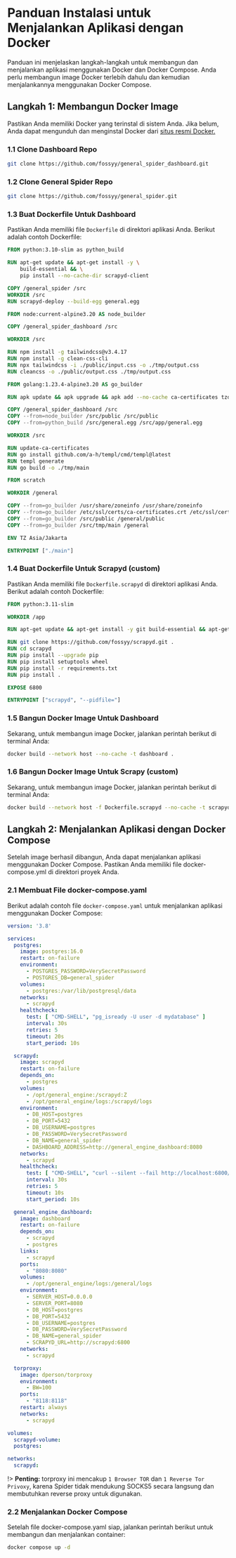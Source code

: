 # Panduan Instalasi untuk Menjalankan Aplikasi dengan Docker

Panduan ini menjelaskan langkah-langkah untuk membangun dan menjalankan aplikasi menggunakan Docker dan Docker Compose. Anda perlu membangun image Docker terlebih dahulu dan kemudian menjalankannya menggunakan Docker Compose.

## Langkah 1: Membangun Docker Image

Pastikan Anda memiliki Docker yang terinstal di sistem Anda. Jika belum, Anda dapat mengunduh dan menginstal Docker dari [situs resmi Docker.](https://docs.docker.com/engine/install/)

### 1.1 Clone Dashboard Repo
```bash
git clone https://github.com/fossyy/general_spider_dashboard.git
```

### 1.2 Clone General Spider Repo
```bash
git clone https://github.com/fossyy/general_spider.git
```

### 1.3 Buat Dockerfile Untuk Dashboard 

Pastikan Anda memiliki file `Dockerfile` di direktori aplikasi Anda. Berikut adalah contoh Dockerfile:
```dockerfile
FROM python:3.10-slim as python_build

RUN apt-get update && apt-get install -y \
    build-essential && \
    pip install --no-cache-dir scrapyd-client

COPY /general_spider /src
WORKDIR /src
RUN scrapyd-deploy --build-egg general.egg

FROM node:current-alpine3.20 AS node_builder

COPY /general_spider_dashboard /src

WORKDIR /src

RUN npm install -g tailwindcss@v3.4.17
RUN npm install -g clean-css-cli
RUN npx tailwindcss -i ./public/input.css -o ./tmp/output.css
RUN cleancss -o ./public/output.css ./tmp/output.css

FROM golang:1.23.4-alpine3.20 AS go_builder

RUN apk update && apk upgrade && apk add --no-cache ca-certificates tzdata

COPY /general_spider_dashboard /src
COPY --from=node_builder /src/public /src/public
COPY --from=python_build /src/general.egg /src/app/general.egg

WORKDIR /src

RUN update-ca-certificates
RUN go install github.com/a-h/templ/cmd/templ@latest
RUN templ generate
RUN go build -o ./tmp/main

FROM scratch

WORKDIR /general

COPY --from=go_builder /usr/share/zoneinfo /usr/share/zoneinfo
COPY --from=go_builder /etc/ssl/certs/ca-certificates.crt /etc/ssl/certs/
COPY --from=go_builder /src/public /general/public
COPY --from=go_builder /src/tmp/main /general

ENV TZ Asia/Jakarta

ENTRYPOINT ["./main"]
```


### 1.4 Buat Dockerfile Untuk Scrapyd (custom)

Pastikan Anda memiliki file `Dockerfile.scrapyd` di direktori aplikasi Anda. Berikut adalah contoh Dockerfile:

```dockerfile
FROM python:3.11-slim

WORKDIR /app

RUN apt-get update && apt-get install -y git build-essential && apt-get clean

RUN git clone https://github.com/fossyy/scrapyd.git .
RUN cd scrapyd
RUN pip install --upgrade pip
RUN pip install setuptools wheel
RUN pip install -r requirements.txt
RUN pip install .

EXPOSE 6800

ENTRYPOINT ["scrapyd", "--pidfile="]
```

### 1.5 Bangun Docker Image Untuk Dashboard

Sekarang, untuk membangun image Docker, jalankan perintah berikut di terminal Anda:
```bash
docker build --network host --no-cache -t dashboard .
```

### 1.6 Bangun Docker Image Untuk Scrapy (custom)

Sekarang, untuk membangun image Docker, jalankan perintah berikut di terminal Anda:
```bash
docker build --network host -f Dockerfile.scrapyd --no-cache -t scrapyd .
```

## Langkah 2: Menjalankan Aplikasi dengan Docker Compose

Setelah image berhasil dibangun, Anda dapat menjalankan aplikasi menggunakan Docker Compose. Pastikan Anda memiliki file docker-compose.yml di direktori proyek Anda.

### 2.1 Membuat File docker-compose.yaml

Berikut adalah contoh file `docker-compose.yaml` untuk menjalankan aplikasi menggunakan Docker Compose:

```yaml
version: '3.8'

services:
  postgres:
    image: postgres:16.0
    restart: on-failure
    environment:
      - POSTGRES_PASSWORD=VerySecretPassword
      - POSTGRES_DB=general_spider
    volumes:
      - postgres:/var/lib/postgresql/data
    networks:
      - scrapyd
    healthcheck:
      test: [ "CMD-SHELL", "pg_isready -U user -d mydatabase" ]
      interval: 30s
      retries: 5
      timeout: 20s
      start_period: 10s

  scrapyd:
    image: scrapyd
    restart: on-failure
    depends_on:
      - postgres
    volumes:
      - /opt/general_engine:/scrapyd:Z
      - /opt/general_engine/logs:/scrapyd/logs
    environment:
      - DB_HOST=postgres
      - DB_PORT=5432
      - DB_USERNAME=postgres
      - DB_PASSWORD=VerySecretPassword
      - DB_NAME=general_spider
      - DASHBOARD_ADDRESS=http://general_engine_dashboard:8080
    networks:
      - scrapyd
    healthcheck:
      test: [ "CMD-SHELL", "curl --silent --fail http://localhost:6800/ --max-time 5 || exit 1" ]
      interval: 30s
      retries: 5
      timeout: 10s
      start_period: 10s

  general_engine_dashboard:
    image: dashboard
    restart: on-failure
    depends_on:
      - scrapyd
      - postgres
    links:
      - scrapyd
    ports:
      - "8080:8080"
    volumes:
      - /opt/general_engine/logs:/general/logs
    environment:
      - SERVER_HOST=0.0.0.0
      - SERVER_PORT=8080
      - DB_HOST=postgres
      - DB_PORT=5432
      - DB_USERNAME=postgres
      - DB_PASSWORD=VerySecretPassword
      - DB_NAME=general_spider
      - SCRAPYD_URL=http://scrapyd:6800
    networks:
      - scrapyd

  torproxy:
    image: dperson/torproxy
    environment:
      - BW=100
    ports:
      - "8118:8118"
    restart: always
    networks:
      - scrapyd

volumes:
  scrapyd-volume:
  postgres:

networks:
  scrapyd:
```
!> **Penting:** torproxy ini mencakup `1 Browser TOR` dan `1 Reverse Tor Privoxy`, karena Spider tidak mendukung SOCKS5 secara langsung dan membutuhkan reverse proxy untuk digunakan.

### 2.2 Menjalankan Docker Compose

Setelah file docker-compose.yaml siap, jalankan perintah berikut untuk membangun dan menjalankan container:

```bash
docker compose up -d
```
